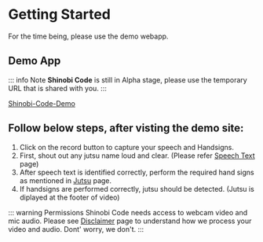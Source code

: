 # Getting Started

For the time being, please use the demo webapp.  

## Demo App

::: info Note
**Shinobi Code** is still in Alpha stage, please use the temporary URL that is shared with you.
:::

[Shinobi-Code-Demo](https://www.example.com)

## Follow below steps, after visting the demo site:
1. Click on the record button to capture your speech and Handsigns.
2. First, shout out any jutsu name loud and clear. (Please refer [Speech Text](speech) page)
3. After speech text is identified correctly, perform the required hand signs as mentioned in [Jutsu](jutsu) page.
4. If handsigns are performed correctly, jutsu should be detected. (Jutsu is diplayed at the footer of video)

::: warning Permissions
Shinobi Code needs access to webcam video and mic audio.
Please see [Disclaimer](/docs/disclaimer) page to understand how we process your video and audio. Dont' worry, we don't.
:::